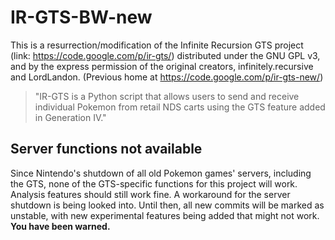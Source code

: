 IR-GTS-BW-new
=============

This is a resurrection/modification of the Infinite Recursion GTS project (link: https://code.google.com/p/ir-gts/) distributed under the GNU GPL v3, and by the express permission of the original creators, infinitely.recursive and LordLandon.
(Previous home at https://code.google.com/p/ir-gts-new/)

> "IR-GTS is a Python script that allows users to send and receive individual Pokemon from retail NDS carts using the GTS feature added in Generation IV."

## Server functions not available

Since Nintendo's shutdown of all old Pokemon games' servers, including the GTS, none of the GTS-specific functions for this project will work. Analysis features should still work fine. A workaround for the server shutdown is being looked into. Until then, all new commits will be marked as unstable, with new experimental features being added that might not work. **You have been warned.**
